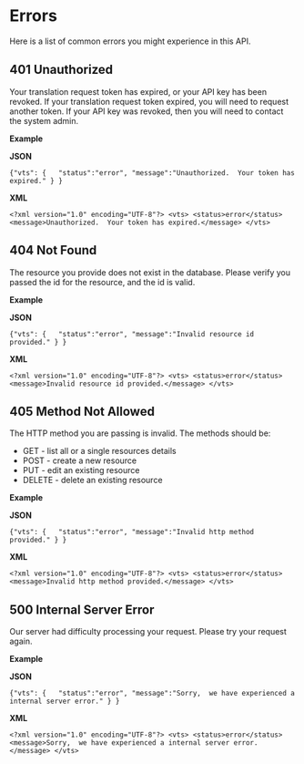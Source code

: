 Errors
======

Here is a list of common errors you might experience in this API.

401 Unauthorized
----------------

Your translation request token has expired, or your API key has been revoked.  If your translation request token expired,  you will need to request another token.  If your API key was revoked,  then you will need to contact the system admin. 

**Example**

__JSON__

`{"vts":
	{	"status":"error",
		"message":"Unauthorized.  Your token has expired."
	}
}`

__XML__

`<?xml version="1.0" encoding="UTF-8"?>
<vts>
	<status>error</status>
	<message>Unauthorized.  Your token has expired.</message>
</vts>`

404 Not Found
-------------

The resource you provide does not exist in the database.  Please verify you passed the id for the resource, and the id is valid.

**Example**

__JSON__

`{"vts":
	{	"status":"error",
		"message":"Invalid resource id provided."
	}
}`

__XML__

`<?xml version="1.0" encoding="UTF-8"?>
<vts>
	<status>error</status>
	<message>Invalid resource id provided.</message>
</vts>`

405 Method Not Allowed
----------------------

The HTTP method you are passing is invalid.  The methods should be:

* GET - list all or a single resources details
* POST - create a new resource
* PUT - edit an existing resource
* DELETE - delete an existing resource

**Example**

__JSON__

`{"vts":
	{	"status":"error",
		"message":"Invalid http method provided."
	}
}`

__XML__

`<?xml version="1.0" encoding="UTF-8"?>
<vts>
	<status>error</status>
	<message>Invalid http method provided.</message>
</vts>`

500 Internal Server Error
-------------------------

Our server had difficulty processing your request.  Please try your request again.

**Example**

__JSON__

`{"vts":
	{	"status":"error",
		"message":"Sorry,  we have experienced a internal server error."
	}
}`

__XML__

`<?xml version="1.0" encoding="UTF-8"?>
<vts>
	<status>error</status>
	<message>Sorry,  we have experienced a internal server error.</message>
</vts>`